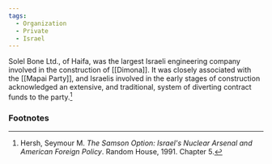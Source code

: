 ```yaml
---
tags:
  - Organization
  - Private
  - Israel
---
```

Solel Bone Ltd., of Haifa, was the largest Israeli engineering company involved in the construction of [[Dimona]]. It was closely associated with the [[Mapai Party]], and Israelis involved in the early stages of construction acknowledged an extensive, and traditional, system of diverting contract funds to the party.[^1]

### Footnotes

[^1]: Hersh, Seymour M. *The Samson Option: Israel's Nuclear Arsenal and American Foreign Policy*. Random House, 1991. Chapter 5.